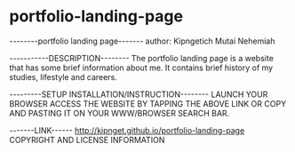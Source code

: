 # portfolio-landing-page


--------portfolio landing page-------
author: Kipngetich Mutai Nehemiah

   -----------DESCRIPTION--------
   The portfolio landing page is a website that has some brief information about me.
   It contains brief history of my studies, lifestyle and careers.

   ---------SETUP INSTALLATION/INSTRUCTION--------
   LAUNCH YOUR BROWSER
   ACCESS THE WEBSITE BY TAPPING THE ABOVE LINK OR COPY AND PASTING IT ON YOUR WWW/BROWSER SEARCH BAR.

-------LINK------
http://kipnget.github.io/portfolio-landing-page
COPYRIGHT AND LICENSE INFORMATION
